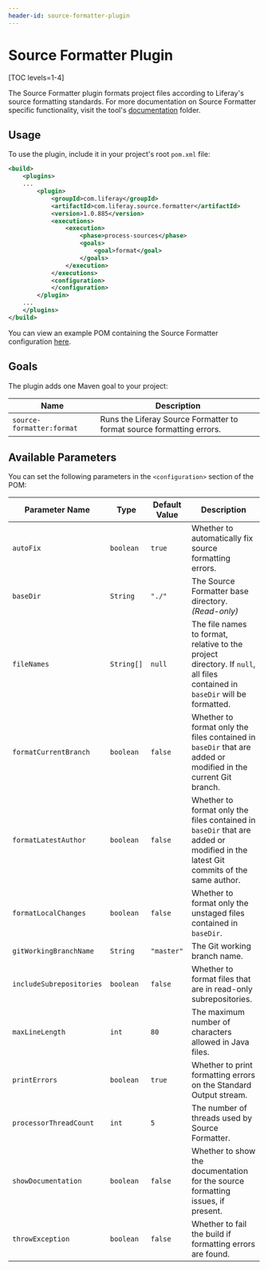 ```yaml
---
header-id: source-formatter-plugin
---
```


# Source Formatter Plugin

[TOC levels=1-4]

The Source Formatter plugin formats project files according to Liferay's source
formatting standards. For more documentation on Source Formatter specific
functionality, visit the tool's
[documentation](https://github.com/liferay/liferay-portal/tree/master/modules/util/source-formatter/documentation)
folder.

## Usage

To use the plugin, include it in your project's root `pom.xml` file:

```xml
<build>
    <plugins>
    ...
        <plugin>
            <groupId>com.liferay</groupId>
            <artifactId>com.liferay.source.formatter</artifactId>
            <version>1.0.885</version>
            <executions>
                <execution>
                    <phase>process-sources</phase>
                    <goals>
                        <goal>format</goal>
                    </goals>
                </execution>
            </executions>
            <configuration>
            </configuration>
        </plugin>
    ...
    </plugins>
</build>
```

You can view an example POM containing the Source Formatter configuration
[here](https://github.com/liferay/liferay-portal/blob/master/modules/util/source-formatter/samples/pom.xml).

## Goals

The plugin adds one Maven goal to your project:

Name | Description
---- | -----------
`source-formatter:format` |  Runs the Liferay Source Formatter to format source formatting errors.

## Available Parameters

You can set the following parameters in the `<configuration>` section of the
POM:

Parameter Name | Type | Default Value | Description
------------- | ---- | ------------- | -----------
`autoFix` | `boolean` | `true` | Whether to automatically fix source formatting errors.
`baseDir` | `String` | `"./"` | The Source Formatter base directory. *(Read-only)*
`fileNames` | `String[]` | `null` | The file names to format, relative to the project directory. If `null`, all files contained in `baseDir` will be formatted.
`formatCurrentBranch` | `boolean` | `false` | Whether to format only the files contained in `baseDir` that are added or modified in the current Git branch.
`formatLatestAuthor` | `boolean` | `false` | Whether to format only the files contained in `baseDir` that are added or modified in the latest Git commits of the same author.
`formatLocalChanges` | `boolean` | `false` | Whether to format only the unstaged files contained in `baseDir`.
`gitWorkingBranchName` | `String` | `"master"` | The Git working branch name.
`includeSubrepositories` | `boolean` | `false` | Whether to format files that are in read-only subrepositories.
`maxLineLength` | `int` | `80` | The maximum number of characters allowed in Java files.
`printErrors` | `boolean` | `true` | Whether to print formatting errors on the Standard Output stream.
`processorThreadCount` | `int` | `5` | The number of threads used by Source Formatter.
`showDocumentation` | `boolean` | `false` | Whether to show the documentation for the source formatting issues, if present.
`throwException` | `boolean` | `false` | Whether to fail the build if formatting errors are found.
